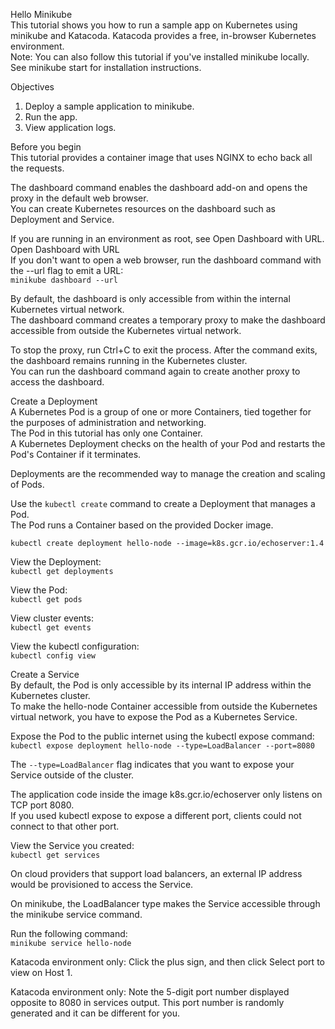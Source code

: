 Hello Minikube   
This tutorial shows you how to run a sample app on Kubernetes using minikube and Katacoda. Katacoda provides a free, in-browser Kubernetes environment.   
Note: You can also follow this tutorial if you've installed minikube locally. See minikube start for installation instructions.    

Objectives   
1. Deploy a sample application to minikube.   
2. Run the app.   
3. View application logs.   

Before you begin   
This tutorial provides a container image that uses NGINX to echo back all the requests.  

The dashboard command enables the dashboard add-on and opens the proxy in the default web browser.  
You can create Kubernetes resources on the dashboard such as Deployment and Service.  

If you are running in an environment as root, see Open Dashboard with URL.   
Open Dashboard with URL   
If you don't want to open a web browser, run the dashboard command with the --url flag to emit a URL:   
`minikube dashboard --url`   

By default, the dashboard is only accessible from within the internal Kubernetes virtual network.   
The dashboard command creates a temporary proxy to make the dashboard accessible from outside the Kubernetes virtual network.    

To stop the proxy, run Ctrl+C to exit the process. After the command exits, the dashboard remains running in the Kubernetes cluster.  
You can run the dashboard command again to create another proxy to access the dashboard.  

Create a Deployment  
A Kubernetes Pod is a group of one or more Containers, tied together for the purposes of administration and networking.   
The Pod in this tutorial has only one Container.  
A Kubernetes Deployment checks on the health of your Pod and restarts the Pod's Container if it terminates.   

Deployments are the recommended way to manage the creation and scaling of Pods.   

Use the `kubectl create` command to create a Deployment that manages a Pod.   
The Pod runs a Container based on the provided Docker image.   

`kubectl create deployment hello-node --image=k8s.gcr.io/echoserver:1.4`   

View the Deployment:  
`kubectl get deployments`    

View the Pod:  
`kubectl get pods`    

View cluster events:  
`kubectl get events`   

View the kubectl configuration:  
`kubectl config view`  


Create a Service   
By default, the Pod is only accessible by its internal IP address within the Kubernetes cluster.    
To make the hello-node Container accessible from outside the Kubernetes virtual network, you have to expose the Pod as a Kubernetes Service.  

Expose the Pod to the public internet using the kubectl expose command:  
`kubectl expose deployment hello-node --type=LoadBalancer --port=8080`   

The `--type=LoadBalancer` flag indicates that you want to expose your Service outside of the cluster.   

The application code inside the image k8s.gcr.io/echoserver only listens on TCP port 8080.   
If you used kubectl expose to expose a different port, clients could not connect to that other port.  

View the Service you created:  
`kubectl get services`   

On cloud providers that support load balancers, an external IP address would be provisioned to access the Service.   

On minikube, the LoadBalancer type makes the Service accessible through the minikube service command.   

Run the following command:  
`minikube service hello-node`   


Katacoda environment only: 
Click the plus sign, and then click Select port to view on Host 1.   


Katacoda environment only: Note the 5-digit port number displayed opposite to 8080 in services output. This port number is randomly generated and it can be different for you.   













